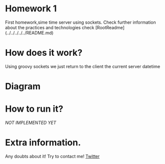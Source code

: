 # Homework 1

First homework,sime time server using sockets.
Check further information about the practices and technologies check [RootReadme] (../../../../../README.md)

# How does it work?

Using groovy sockets we just return to the client the current server datetime

# Diagram

# How to run it?

*NOT IMPLEMENTED YET*

# Extra information.

Any doubts about it! Try to contact me! [Twitter](http://twitter.com/jresendiz27)